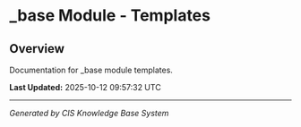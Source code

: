 # _base Module - Templates

## Overview
Documentation for _base module templates.

**Last Updated:** 2025-10-12 09:57:32 UTC

---
*Generated by CIS Knowledge Base System*